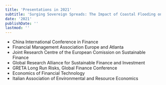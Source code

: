 ```yaml
---
title: 'Presentations in 2021'
subtitle: 'Surging Sovereign Spreads: The Impact of Coastal Flooding on Sovereign Risk:'
date: '2021'
publishDate: ''
lastmod: ''
---
```


- China International Conference in Finance
- Financial Management Association Europe and Atlanta
- Joint Research Centre of the European Comission on Sustainable Finance
- Global Research Alliance for Sustainable Finance and Investment
- GRETA Long Run Risks, Global Finance Conference
- Economics of Financial Technology
- Italian Association of Environmental and Resource Economics
